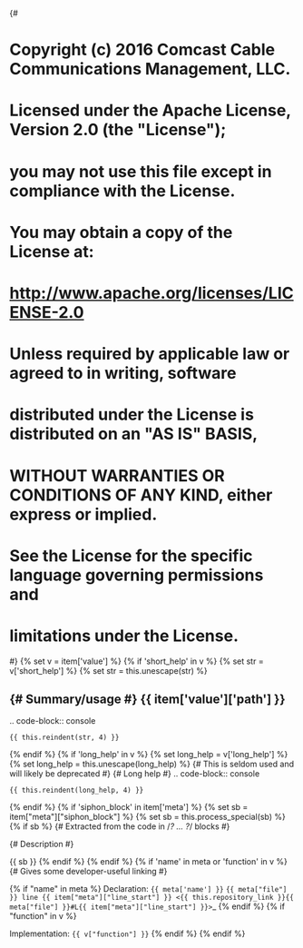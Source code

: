 {#
# Copyright (c) 2016 Comcast Cable Communications Management, LLC.
#
# Licensed under the Apache License, Version 2.0 (the "License");
# you may not use this file except in compliance with the License.
# You may obtain a copy of the License at:
#
#     http://www.apache.org/licenses/LICENSE-2.0
#
# Unless required by applicable law or agreed to in writing, software
# distributed under the License is distributed on an "AS IS" BASIS,
# WITHOUT WARRANTIES OR CONDITIONS OF ANY KIND, either express or implied.
# See the License for the specific language governing permissions and
# limitations under the License.
#}
{% set v = item['value'] %}
{% if 'short_help' in v %}
{% set str = v['short_help'] %}
{% set str = this.unescape(str) %}

{# Summary/usage #}
{{ item['value']['path'] }}
-------------------------------------------------------------------------

.. code-block:: console

    {{ this.reindent(str, 4) }}

{% endif %}
{% if 'long_help' in v %}
{% set long_help = v['long_help'] %}
{% set long_help = this.unescape(long_help) %}
{# This is seldom used and will likely be deprecated #}
{# Long help #}
.. code-block:: console

    {{ this.reindent(long_help, 4) }}

{% endif %}
{% if 'siphon_block' in item['meta'] %}
{% set sb = item["meta"]["siphon_block"] %}
{% set sb = this.process_special(sb) %}
{% if sb %}
{# Extracted from the code in /*? ... ?*/ blocks #}

{# Description #}

{{ sb }}
{% endif %}
{% endif %}
{% if 'name' in meta or 'function' in v %}
{# Gives some developer-useful linking #}

{% if "name" in meta %}
Declaration: ``{{ meta['name'] }}`` `{{ meta["file"] }} line {{ item["meta"]["line_start"] }} <{{ this.repository_link }}{{ meta["file"] }}#L{{ item["meta"]["line_start"] }}>`_
{% endif %}
{% if "function" in v %}

Implementation: ``{{ v["function"] }}``
{% endif %}
{% endif %}

